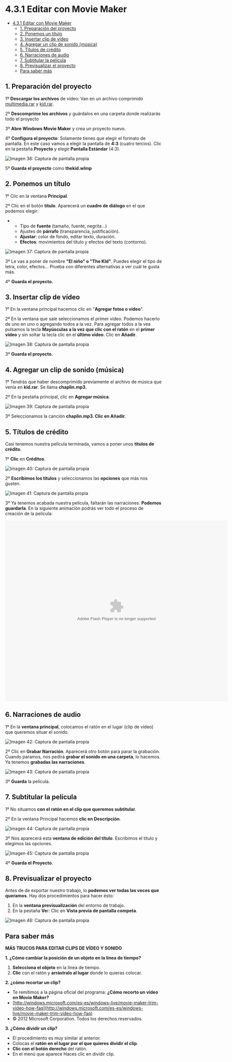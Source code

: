 # 4.3.1 Editar con Movie Maker

- [4.3.1 Editar con Movie Maker](#431-editar-con-movie-maker)
    - [1\. Preparación del proyecto](#1-preparacion-del-proyecto)
    - [2\. Ponemos un título](#2-ponemos-un-titulo)
    - [3\. Insertar clip de vídeo](#3-insertar-clip-de-video)
    - [4\. Agregar un clip de sonido (música)](#4-agregar-un-clip-de-sonido-musica)
    - [5\. Títulos de crédito](#5-titulos-de-credito)
    - [6\. Narraciones de audio](#6-narraciones-de-audio)
    - [7\. Subtitular la película](#7-subtitular-la-pelicula)
    - [8\. Previsualizar el proyecto](#8-previsualizar-el-proyecto)
    - [Para saber más](#para-saber-mas)

## 1\. Preparación del proyecto

1º **Descargar los archivos** de vídeo: Van en un archivo comprimido [multimedia.rar](http://aularagon.catedu.es/materialesaularagon2013/imagen/multimedia.rar) y [kid.rar](http://aularagon.catedu.es/materialesaularagon2013/imagen/kid.rar).

2º **Descomprime los archivos** y guárdalos en una carpeta donde realizarás todo el proyecto

3º **Abre Windows Movie Maker** y crea un proyecto nuevo.

4º **Configura el proyecto**: Solamente tienes que elegir el formato de pantalla. En este caso vamos a elegir la pantalla de **4:3** (cuatro tercios). Clic en la pestaña **Proyecto** y elegir **Pantalla Estándar** (4:3).


![Imagen 36: Captura de pantalla propia ](img/ventana.jpg)




5º **Guarda el proyecto** como **thekid.wlmp**

## 2\. Ponemos un título

1º Clic en la ventana **Principal**.

2º Clic en el botón **título**. Aparecerá un **cuadro de diálogo** en el que podemos elegir:

*   *   Tipo de **fuente** (tamaño, fuente, negrita...)
    *   Ajustes de **párrafo** (transparencia, justificación).
    *   **Ajustar**: color de fondo, editar texto, duración.
    *   **Efectos**: movimientos del título y efectos del texto (contorno).


![Imagen 37: Captura de pantalla propia](img/proyecto1.jpg)




3º Le vas a poner de nombre **"El niño" o "The KId"**. Puedes elegir el tipo de letra, color, efectos... Prueba con diferentes alternativas a ver cuál te gusta más.

4º **Guarda el proyecto.**

## 3\. Insertar clip de vídeo

1º En la ventana principal hacemos clic en "**Agregar fotos o vídeo**".

2ª En la ventana que sale seleccionamos el primer vídeo. Podemos hacerlo de uno en uno o agregando todos a la vez. Para agregar todos a la vea pulsamos la tecla **Mayúsculas a la vez que clic con el ratón** en el **primer vídeo** y sin soltar la tecla clic en el **último vídeo**. Clic en **Añadir**.


![Imagen 38: Captura de pantalla propia](img/proyecto2.jpg)




3º **Guarda el proyecto.**

## 4\. Agregar un clip de sonido (música)

1º Tendrás que haber descomprimido previamente el archivo de música que venía en **kid.rar**. Se llama **chaplin.mp3.**

2º En la pestaña principal, clic en **Agregar música**.


![Imagen 39: Captura de pantalla propia](img/proyecto3.jpg)




3º Seleccionamos la canción **chaplin.mp3. Clic en Añadir.**

## 5\. Títulos de crédito

Casi tenemos nuestra película terminada, vamos a poner unos **títulos de crédito**.

1º **Clic** en **Créditos**.


![Imagen 40: Captura de pantalla propia](img/proyecto5.jpg)




2º **Escribimos los títulos** y seleccionamos las **opciones** que más nos gusten.


![Imagen 41: Captura de pantalla propia](img/proyecto6.jpg)




3º Ya tenemos acabada nuestra película, faltarán las narraciones. **Podemos guardarla**. En la siguiente animación podrás ver todo el proceso de creación de la película:

<object type="application/x-shockwave-flash" data="http://aularagon.catedu.es/materialesaularagon2013/imagen/movi_proyecto.swf" width="715" height="580"><param name="src" value="http://aularagon.catedu.es/materialesaularagon2013/imagen/movi_proyecto.swf"></object>

## 6\. Narraciones de audio

1º En la **ventana principal**, colocamos el ratón en el lugar (clip de vídeo) que queremos situar el sonido.


![Imagen 42: Captura de pantalla propia](img/proyecto7.jpg)




2º Clic en **Grabar Narración**. Aparecerá otro botón para parar la grabación. Cuando paramos, nos pedirá **grabar el sonido en una carpeta**, lo hacemos. Ya tenemos **grabadas las narraciones**.


![Imagen 43: Captura de pantalla propia](img/proyecto8.jpg)




3º **Guarda** la película.

## 7\. Subtitular la película

1º No situamos **con el ratón en el clip que queremos subtitular**.

2º En la ventana Principal hacemos **clic en Descripción**.


![Imagen 44: Captura de pantalla propia](img/proyecto9.jpg)




3º Nos aparecerá esta **ventana de edición del título**. Escribimos el título y elegimos las opciones.


![Imagen 45: Captura de pantalla propia](img/proyecto10.jpg)




4º **Guarda el Proyecto**.

## 8\. Previsualizar el proyecto

Antes de de exportar nuestro trabajo, lo **podemos ver todas las veces que queramos**. Hay dos procedimientos para hacer ésto:

1.  En la **ventana previsualización** del entorno de trabajo.
2.  En la pestaña **Ve**r: Clic en **Vista previa de pantalla competa**.


![Imagen 46: Captura de pantalla propia](img/proyecto11.jpg)




## Para saber más

**MÁS TRUCOS PARA EDITAR CLIPS DE VÍDEO Y SONIDO**

**1\. ¿Cómo cambiar la posición de un objeto en la línea de tiempo?**

1.  **Selecciona el objeto** en la línea de tiempo.
2.  **Clic** con el ratón y **arrástralo al lugar** donde lo quieras colocar.

**2\. ¿cómo recortar un clip?**

*   Te remitimos a la página oficial del programa: **¿Cómo recorto un vídeo en Movie Maker?**
*   [http://windows.microsoft.com/es-es/windows-live/movie-maker-trim-video-how-faq](http://windows.microsoft.com/es-es/windows-live/movie-maker-trim-video-how-faq)
*   © 2012 Microsoft Corporation. Todos los derechos reservados.

**3\. ¿Cómo dividir un clip?**

*   El procedimiento es muy similar al anterior.
*   Colocas el **ratón en el lugar por el que quieres dividir el clip**.
*   **Clic con el botón derecho** del ratón.
*   En el menú que aparece Haces clic en dividir clip.

